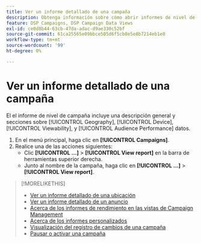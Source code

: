 ```yaml
---
title: Ver un informe detallado de una campaña
description: Obtenga información sobre cómo abrir informes de nivel de campaña con secciones sobre geografía, dispositivo, visibilidad y datos de rendimiento de audiencia.
feature: DSP Campaigns, DSP Campaign Data Views
exl-id: ce0d8b44-63cb-47da-adac-d9ae330c52bf
source-git-commit: 61ca25565e09bbce505d6f5cb0e5e8b7214eb1e0
workflow-type: tm+mt
source-wordcount: '99'
ht-degree: 0%

---
```


# Ver un informe detallado de una campaña

El <!--legacy --> el informe de nivel de campaña incluye una descripción general y secciones sobre [!UICONTROL Geography], [!UICONTROL Device], [!UICONTROL Viewability], y [!UICONTROL Audience Performance] datos.

1. En el menú principal, haga clic en **[!UICONTROL Campaigns]**.
1. Realice una de las acciones siguientes:
   * Clic **[!UICONTROL ...]** > **[!UICONTROL View report]** en la barra de herramientas superior derecha.
   * Junto al nombre de la campaña, haga clic en  **[!UICONTROL ...]** > **[!UICONTROL View report]**.

>[!MORELIKETHIS]
>
>* [Ver un informe detallado de una ubicación](/help/dsp/campaign-management/placements/placement-view-report.md)
>* [Ver un informe detallado de un anuncio](/help/dsp/campaign-management/ads/ad-view-report.md)
>* [Acerca de los informes de rendimiento en las vistas de Campaign Management](/help/dsp/campaign-management/reports/campaign-reports-about.md)
>* [Acerca de los informes personalizados](/help/dsp/reports/report-about.md)
>* [Visualización del registro de cambios de una campaña](campaign-change-log.md)
>* [Pausar o activar una campaña](campaign-pause-activate.md)
